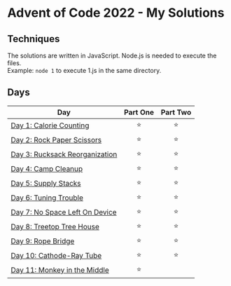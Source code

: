 # Advent of Code 2022 - My Solutions

## Techniques

The solutions are written in JavaScript. Node.js is needed to execute the files.  
Example: ```node 1``` to execute 1.js in the same directory.

## Days

| Day  | Part One | Part Two |
|---|:---:|:---:|
| [Day 1: Calorie Counting](https://github.com/crookoo/adventofcode-2022/tree/main/day01)| ⭐ | ⭐ |
| [Day 2: Rock Paper Scissors](https://github.com/crookoo/adventofcode-2022/tree/main/day02)| ⭐ | ⭐ |
| [Day 3: Rucksack Reorganization](https://github.com/crookoo/adventofcode-2022/tree/main/day03)| ⭐ | ⭐ |
| [Day 4: Camp Cleanup](https://github.com/crookoo/adventofcode-2022/tree/main/day04)| ⭐ | ⭐ |
| [Day 5: Supply Stacks](https://github.com/crookoo/adventofcode-2022/tree/main/day05)| ⭐ | ⭐ |
| [Day 6: Tuning Trouble](https://github.com/crookoo/adventofcode-2022/tree/main/day06)| ⭐ | ⭐ |
| [Day 7: No Space Left On Device](https://github.com/crookoo/adventofcode-2022/tree/main/day07)| ⭐ | ⭐ |
| [Day 8: Treetop Tree House](https://github.com/crookoo/adventofcode-2022/tree/main/day08)| ⭐ | ⭐ |
| [Day 9: Rope Bridge](https://github.com/crookoo/adventofcode-2022/tree/main/day09)| ⭐ | ⭐ |
| [Day 10: Cathode-Ray Tube](https://github.com/crookoo/adventofcode-2022/tree/main/day10)| ⭐ | ⭐ |
| [Day 11: Monkey in the Middle](https://github.com/crookoo/adventofcode-2022/tree/main/day11)| ⭐ |  |
